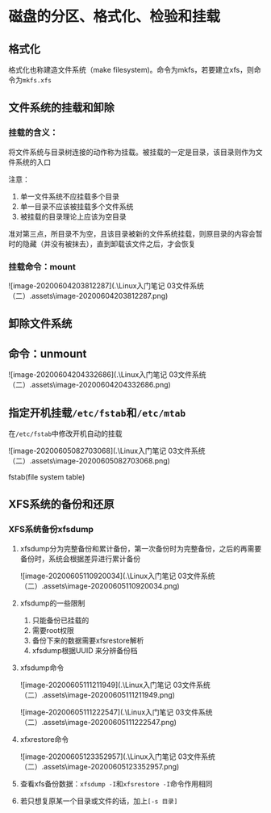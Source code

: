 # 磁盘的分区、格式化、检验和挂载

## 格式化

格式化也称建造文件系统（make filesystem)。命令为mkfs，若要建立xfs，则命令为`mkfs.xfs`

## 文件系统的挂载和卸除

### 挂载的含义：

将文件系统与目录树连接的动作称为挂载。被挂载的一定是目录，该目录则作为文件系统的入口

注意：

1. 单一文件系统不应挂载多个目录
2. 单一目录不应该被挂载多个文件系统
3. 被挂载的目录理论上应该为空目录

准对第三点，所目录不为空，且该目录被新的文件系统挂载，则原目录的内容会暂时的隐藏（并没有被抹去），直到卸载该文件之后，才会恢复

### 挂载命令：mount

![image-20200604203812287](.\Linux入门笔记 03文件系统（二）.assets\image-20200604203812287.png)

## 卸除文件系统

## 命令：unmount

![image-20200604204332686](.\Linux入门笔记 03文件系统（二）.assets\image-20200604204332686.png)

## 指定开机挂载`/etc/fstab`和`/etc/mtab`

在`/etc/fstab`中修改开机自动的挂载

![image-20200605082703068](.\Linux入门笔记 03文件系统（二）.assets\image-20200605082703068.png)

fstab(file system table)

## XFS系统的备份和还原

### XFS系统备份xfsdump

1. xfsdump分为完整备份和累计备份，第一次备份时为完整备份，之后的再需要备份时，系统会根据差异进行累计备份

   ![image-20200605110920034](.\Linux入门笔记 03文件系统（二）.assets\image-20200605110920034.png)

2. xfsdump的一些限制

   1. 只能备份已挂载的
   2. 需要root权限
   3. 备份下来的数据需要xfsrestore解析
   4. xfsdump根据UUID 来分辨备份档

3. xfsdump命令

   ![image-20200605111211949](.\Linux入门笔记 03文件系统（二）.assets\image-20200605111211949.png)

   ![image-20200605111222547](.\Linux入门笔记 03文件系统（二）.assets\image-20200605111222547.png)

4. xfxrestore命令

   ![image-20200605123352957](.\Linux入门笔记 03文件系统（二）.assets\image-20200605123352957.png)

5. 查看xfs备份数据：`xfsdump -I`和`xfsrestore -I`命令作用相同

6. 若只想复原某一个目录或文件的话，加上`[-s 目录]`